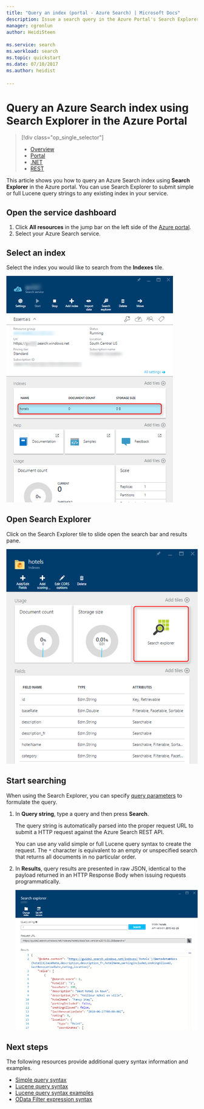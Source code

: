 ```yaml
---
title: "Query an index (portal - Azure Search) | Microsoft Docs"
description: Issue a search query in the Azure Portal's Search Explorer.
manager: cgronlun
author: HeidiSteen

ms.service: search
ms.workload: search
ms.topic: quickstart
ms.date: 07/10/2017
ms.author: heidist

---
```

# Query an Azure Search index using Search Explorer in the Azure Portal
> [!div class="op_single_selector"]
> * [Overview](search-query-overview.md)
> * [Portal](search-explorer.md)
> * [.NET](search-query-dotnet.md)
> * [REST](search-query-rest-api.md)
> 
> 

This article shows you how to query an Azure Search index using **Search Explorer** in the Azure portal. You can use Search Explorer to submit simple or full Lucene query strings to any existing index in your service.

## Open the service dashboard
1. Click **All resources** in the jump bar on the left side of the [Azure portal](https://portal.azure.com/#blade/HubsExtension/BrowseResourceBlade/resourceType/Microsoft.Search%2FsearchServices).
2. Select your Azure Search service.

## Select an index

Select the index you would like to search from the **Indexes** tile.

   ![](./media/search-explorer/pick-index.png)

## Open Search Explorer

Click on the Search Explorer tile to slide open the search bar and results pane.

   ![](./media/search-explorer/search-explorer-tile.png)

## Start searching

When using the Search Explorer, you can specify [query parameters](https://docs.microsoft.com/rest/api/searchservice/Search-Documents) to formulate the query.

1. In **Query string**, type a query and then press **Search**. 

   The query string is automatically parsed into the proper request URL to submit a HTTP request against the Azure Search REST API.   
   
   You can use any valid simple or full Lucene query syntax to create the request. The `*` character is equivalent to an empty or unspecified search that returns all documents in no particular order.

2. In  **Results**, query results are presented in raw JSON, identical to the payload returned in an HTTP Response Body when issuing requests programmatically.

   ![](./media/search-explorer/search-bar.png)

## Next steps

The following resources provide additional query syntax information and examples.

 + [Simple query syntax](https://docs.microsoft.com/rest/api/searchservice/simple-query-syntax-in-azure-search) 
 + [Lucene query syntax](https://docs.microsoft.com/rest/api/searchservice/lucene-query-syntax-in-azure-search) 
 + [Lucene query syntax examples](https://docs.microsoft.com/azure/search/search-query-lucene-examples) 
 + [OData Filter expression syntax](https://docs.microsoft.com/rest/api/searchservice/odata-expression-syntax-for-azure-search) 